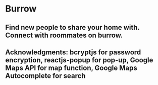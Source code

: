 # Burrow

## Find new people to share your home with. Connect with roommates on burrow.

## Acknowledgments: bcryptjs for password encryption, reactjs-popup for pop-up, Google Maps API for map function, Google Maps Autocomplete for search

